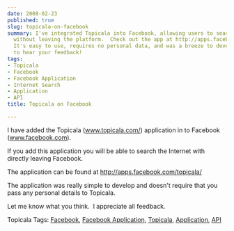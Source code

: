 ```yaml
---
date: 2008-02-23
published: true
slug: topicala-on-facebook
summary: I've integrated Topicala into Facebook, allowing users to search the internet
  without leaving the platform.  Check out the app at http://apps.facebook.com/topicala/.
  It's easy to use, requires no personal data, and was a breeze to develop.  I'd love
  to hear your feedback!
tags:
- Topicala
- Facebook
- Facebook Application
- Internet Search
- Application
- API
title: Topicala on Facebook

---
```

<p>I have added the Topicala (<a href="http://www.topicala.com/">www.topicala.com/</a>) application in to Facebook (<a href="http://www.facebook.com">www.facebook.com</a>).  </p> <p>If you add this application you will be able to search the Internet with directly leaving Facebook.</p> <p>The application can be found at <a href="http://apps.facebook.com/topicala/%20" title="Topicala">http://apps.facebook.com/topicala/ </a></p> <p>The application was really simple to develop and doesn't require that you pass any personal details to Topicala.</p> <p>Let me know what you think.  I appreciate all feedback.</p> <div class="wlWriterSmartContent" style="padding-right: 0px; display: inline; padding-left: 0px; float: none; padding-bottom: 0px; margin: 0px; padding-top: 0px;">Topicala Tags: <a href="http://www.topicala.com/tag/Facebook" rel="tag">Facebook</a>, <a href="http://www.topicala.com/tag/Facebook%20Application" rel="tag">Facebook Application</a>, <a href="http://www.topicala.com/tag/Topicala" rel="tag">Topicala</a>, <a href="http://www.topicala.com/tag/Application" rel="tag">Application</a>, <a href="http://www.topicala.com/tag/API" rel="tag">API</a>
</div>  

